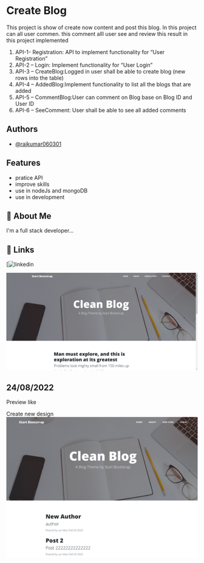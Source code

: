 
# Create Blog
This project is show of create now content and post this blog.
In this project can all user commen. this comment alll user see and review 
this result in this project implemented
1.	API-1- Registration: API to implement functionality for “User Registration”
2.	API-2 – Login: Implement functionality for “User Login”
3.	API-3 – CreateBlog:Logged in user shall be able to create blog (new rows into the table)
4.	API-4 – AddedBlog:Implement functionality to list all the blogs that are added
5.	API-5 – CommentBlog:User can comment on Blog base on Blog ID and User ID
6.	API-6 – SeeComment: User shall be able to see all added comments 


## Authors

- [@rajkumar060301](https://github.com/jainshourya2001/Nextgen-Solution)


## Features

- pratice API
- improve skills
- use in nodeJs and mongoDB
- use in development


## 🚀 About Me
I'm a full stack developer...


## 🔗 Links
[![linkedin](https://www.linkedin.com/in/shourya-jain-90634a210/)




![](image/1.png)

## 24/08/2022
Preview like

Create new design
![](image/2.png)

